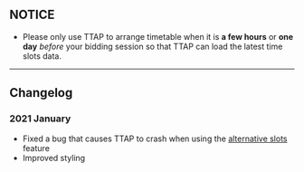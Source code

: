 ## NOTICE
- Please only use TTAP to arrange timetable when it is **a few hours** or **one day** *before* your bidding session so that TTAP can load the latest time slots data.

-----

## Changelog
### 2021 January
- Fixed a bug that causes TTAP to crash when using the [alternative slots](https://github.com/wongjiahau/ttap-web/blob/master/tutorials/t7.md) feature
- Improved styling